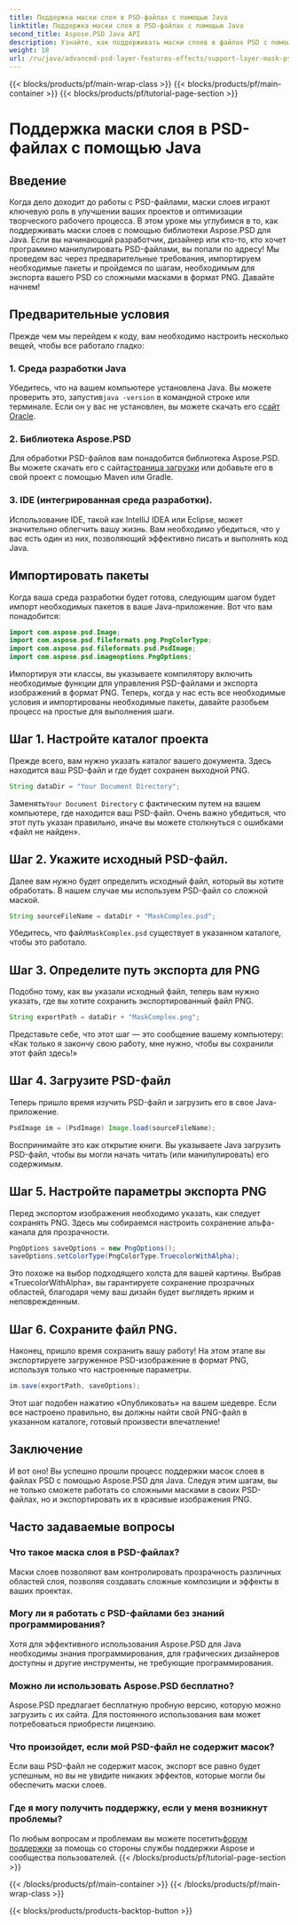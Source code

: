 ```yaml
---
title: Поддержка маски слоя в PSD-файлах с помощью Java
linktitle: Поддержка маски слоя в PSD-файлах с помощью Java
second_title: Aspose.PSD Java API
description: Узнайте, как поддерживать маски слоев в файлах PSD с помощью Aspose.PSD для Java, с помощью подробного пошагового руководства.
weight: 18
url: /ru/java/advanced-psd-layer-features-effects/support-layer-mask-psd-files/
---
```


{{< blocks/products/pf/main-wrap-class >}}
{{< blocks/products/pf/main-container >}}
{{< blocks/products/pf/tutorial-page-section >}}

# Поддержка маски слоя в PSD-файлах с помощью Java

## Введение
Когда дело доходит до работы с PSD-файлами, маски слоев играют ключевую роль в улучшении ваших проектов и оптимизации творческого рабочего процесса. В этом уроке мы углубимся в то, как поддерживать маски слоев с помощью библиотеки Aspose.PSD для Java. Если вы начинающий разработчик, дизайнер или кто-то, кто хочет программно манипулировать PSD-файлами, вы попали по адресу! Мы проведем вас через предварительные требования, импортируем необходимые пакеты и пройдемся по шагам, необходимым для экспорта вашего PSD со сложными масками в формат PNG. Давайте начнем!
## Предварительные условия
Прежде чем мы перейдем к коду, вам необходимо настроить несколько вещей, чтобы все работало гладко:
### 1. Среда разработки Java
 Убедитесь, что на вашем компьютере установлена Java. Вы можете проверить это, запустив`java -version` в командной строке или терминале. Если он у вас не установлен, вы можете скачать его с[сайт Oracle](https://www.oracle.com/java/technologies/javase-jdk11-downloads.html).
### 2. Библиотека Aspose.PSD
Для обработки PSD-файлов вам понадобится библиотека Aspose.PSD. Вы можете скачать его с сайта[страница загрузки](https://releases.aspose.com/psd/java/) или добавьте его в свой проект с помощью Maven или Gradle.
### 3. IDE (интегрированная среда разработки).
Использование IDE, такой как IntelliJ IDEA или Eclipse, может значительно облегчить вашу жизнь. Вам необходимо убедиться, что у вас есть один из них, позволяющий эффективно писать и выполнять код Java.
## Импортировать пакеты
Когда ваша среда разработки будет готова, следующим шагом будет импорт необходимых пакетов в ваше Java-приложение. Вот что вам понадобится:
```java
import com.aspose.psd.Image;
import com.aspose.psd.fileformats.png.PngColorType;
import com.aspose.psd.fileformats.psd.PsdImage;
import com.aspose.psd.imageoptions.PngOptions;
```
Импортируя эти классы, вы указываете компилятору включить необходимые функции для управления PSD-файлами и экспорта изображений в формат PNG.
Теперь, когда у нас есть все необходимые условия и импортированы необходимые пакеты, давайте разобьем процесс на простые для выполнения шаги.
## Шаг 1. Настройте каталог проекта

Прежде всего, вам нужно указать каталог вашего документа. Здесь находится ваш PSD-файл и где будет сохранен выходной PNG.
```java
String dataDir = "Your Document Directory";
```
 Заменять`Your Document Directory` с фактическим путем на вашем компьютере, где находится ваш PSD-файл. Очень важно убедиться, что этот путь указан правильно, иначе вы можете столкнуться с ошибками «файл не найден».
## Шаг 2. Укажите исходный PSD-файл.

Далее вам нужно будет определить исходный файл, который вы хотите обработать. В нашем случае мы используем PSD-файл со сложной маской.
```java
String sourceFileName = dataDir + "MaskComplex.psd";
```
 Убедитесь, что файл`MaskComplex.psd` существует в указанном каталоге, чтобы это работало. 
## Шаг 3. Определите путь экспорта для PNG

Подобно тому, как вы указали исходный файл, теперь вам нужно указать, где вы хотите сохранить экспортированный файл PNG.
```java
String exportPath = dataDir + "MaskComplex.png";
```
Представьте себе, что этот шаг — это сообщение вашему компьютеру: «Как только я закончу свою работу, мне нужно, чтобы вы сохранили этот файл здесь!»
## Шаг 4. Загрузите PSD-файл

Теперь пришло время изучить PSD-файл и загрузить его в свое Java-приложение.
```java
PsdImage im = (PsdImage) Image.load(sourceFileName);
```
Воспринимайте это как открытие книги. Вы указываете Java загрузить PSD-файл, чтобы вы могли начать читать (или манипулировать) его содержимым.
## Шаг 5. Настройте параметры экспорта PNG

Перед экспортом изображения необходимо указать, как следует сохранять PNG. Здесь мы собираемся настроить сохранение альфа-канала для прозрачности.
```java
PngOptions saveOptions = new PngOptions();
saveOptions.setColorType(PngColorType.TruecolorWithAlpha);
```
Это похоже на выбор подходящего холста для вашей картины. Выбрав «TruecolorWithAlpha», вы гарантируете сохранение прозрачных областей, благодаря чему ваш дизайн будет выглядеть ярким и неповрежденным.
## Шаг 6. Сохраните файл PNG.

Наконец, пришло время сохранить вашу работу! На этом этапе вы экспортируете загруженное PSD-изображение в формат PNG, используя только что настроенные параметры.
```java
im.save(exportPath, saveOptions);
```
Этот шаг подобен нажатию «Опубликовать» на вашем шедевре. Если все настроено правильно, вы должны найти свой PNG-файл в указанном каталоге, готовый произвести впечатление!
## Заключение
И вот оно! Вы успешно прошли процесс поддержки масок слоев в файлах PSD с помощью Aspose.PSD для Java. Следуя этим шагам, вы не только сможете работать со сложными масками в своих PSD-файлах, но и экспортировать их в красивые изображения PNG. 
## Часто задаваемые вопросы
### Что такое маска слоя в PSD-файлах?  
Маски слоев позволяют вам контролировать прозрачность различных областей слоя, позволяя создавать сложные композиции и эффекты в ваших проектах.
### Могу ли я работать с PSD-файлами без знаний программирования?  
Хотя для эффективного использования Aspose.PSD для Java необходимы знания программирования, для графических дизайнеров доступны и другие инструменты, не требующие программирования.
### Можно ли использовать Aspose.PSD бесплатно?  
Aspose.PSD предлагает бесплатную пробную версию, которую можно загрузить с их сайта. Для постоянного использования вам может потребоваться приобрести лицензию.
### Что произойдет, если мой PSD-файл не содержит масок?  
Если ваш PSD-файл не содержит масок, экспорт все равно будет успешным, но вы не увидите никаких эффектов, которые могли бы обеспечить маски слоев.
### Где я могу получить поддержку, если у меня возникнут проблемы?  
 По любым вопросам и проблемам вы можете посетить[форум поддержки](https://forum.aspose.com/c/psd/34) за помощь со стороны службы поддержки Aspose и сообщества пользователей.
{{< /blocks/products/pf/tutorial-page-section >}}

{{< /blocks/products/pf/main-container >}}
{{< /blocks/products/pf/main-wrap-class >}}

{{< blocks/products/products-backtop-button >}}
